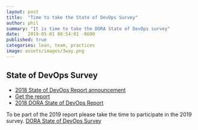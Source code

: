 ```yaml
---
layout: post
title:  "Time to take the State of DevOps Survey"
author: phil
summary: "It is time to take the DORA State of DevOps survey"
date:   2019-05-01 08:54:01 -0600
published: true
categories: lean, team, practices
image: assets/images/3way.png
---
```

## State of DevOps Survey
 
   * [2018 State of DevOps Report announcement](https://devops-research.com/2018/08/announcing-accelerate-state-of-devops-2018/)
   * [Get the report](https://cloudplatformonline.com/2018-state-of-devops.html)
   * [2018 DORA State of DevOps Report](https://cloudplatformonline.com/rs/248-TPC-286/images/DORA-State%20of%20DevOps.pdf)
   
   To be part of the 2019 report please take the time to participate in the 2019 survey.
 [DORA State of DevOps Survey](https://google.qualtrics.com/jfe/form/SV_0v2VZMeA2Eha365?sp=16)
 
 
 
 